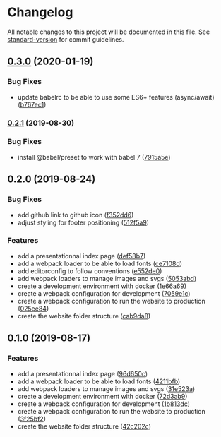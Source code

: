 # Changelog

All notable changes to this project will be documented in this file. See [standard-version](https://github.com/conventional-changelog/standard-version) for commit guidelines.

## [0.3.0](https://github.com/antoine-amara/staticpack/compare/v0.2.1...v0.3.0) (2020-01-19)


### Bug Fixes

* update babelrc to be able to use some ES6+ features (async/await) ([b767ec1](https://github.com/antoine-amara/staticpack/commit/b767ec1441b8733b0fc8215a1afcd8d99da386ee))

### [0.2.1](https://github.com/antoine-amara/staticpack/compare/v0.2.0...v0.2.1) (2019-08-30)


### Bug Fixes

* install @babel/preset to work with babel 7 ([7915a5e](https://github.com/antoine-amara/staticpack/commit/7915a5e))

## 0.2.0 (2019-08-24)


### Bug Fixes

* add github link to github icon ([f352dd6](https://github.com/antoine-amara/staticpack/commit/f352dd6))
* adjust styling for footer positioning ([512f5a9](https://github.com/antoine-amara/staticpack/commit/512f5a9))


### Features

* add a presentationnal index page ([def58b7](https://github.com/antoine-amara/staticpack/commit/def58b7))
* add a webpack loader to be able to load fonts ([ce7108d](https://github.com/antoine-amara/staticpack/commit/ce7108d))
* add editorconfig to follow conventions ([e552de0](https://github.com/antoine-amara/staticpack/commit/e552de0))
* add webpack loaders to manage images and svgs ([5053abd](https://github.com/antoine-amara/staticpack/commit/5053abd))
* create a development environment with docker ([1e66a69](https://github.com/antoine-amara/staticpack/commit/1e66a69))
* create a webpack configuration for development ([7059e1c](https://github.com/antoine-amara/staticpack/commit/7059e1c))
* create a webpack configuration to run the website to production ([025ee84](https://github.com/antoine-amara/staticpack/commit/025ee84))
* create the website folder structure ([cab9da8](https://github.com/antoine-amara/staticpack/commit/cab9da8))

## 0.1.0 (2019-08-17)


### Features

* add a presentationnal index page ([96d650c](https://github.com/antoine-amara/staticpack/commit/96d650c))
* add a webpack loader to be able to load fonts ([4211bfb](https://github.com/antoine-amara/staticpack/commit/4211bfb))
* add webpack loaders to manage images and svgs ([31e523a](https://github.com/antoine-amara/staticpack/commit/31e523a))
* create a development environment with docker ([72d3ab9](https://github.com/antoine-amara/staticpack/commit/72d3ab9))
* create a webpack configuration for development ([1b813dc](https://github.com/antoine-amara/staticpack/commit/1b813dc))
* create a webpack configuration to run the website to production ([3f25bf2](https://github.com/antoine-amara/staticpack/commit/3f25bf2))
* create the website folder structure ([42c202c](https://github.com/antoine-amara/staticpack/commit/42c202c))
